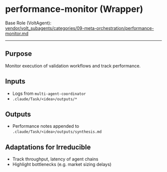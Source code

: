 # performance-monitor (Wrapper)

Base Role (VoltAgent):  
[vendor/volt_subagents/categories/09-meta-orchestration/performance-monitor.md](../../../vendor/volt_subagents/categories/09-meta-orchestration/performance-monitor.md)

---

## Purpose
Monitor execution of validation workflows and track performance.

## Inputs
- Logs from `multi-agent-coordinator`
- `.claude/Task/<idea>/outputs/*`

## Outputs
- Performance notes appended to `.claude/Task/<idea>/outputs/synthesis.md`

## Adaptations for Irreducible
- Track throughput, latency of agent chains
- Highlight bottlenecks (e.g. market sizing delays)



